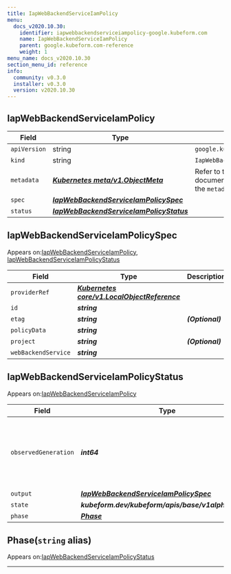 ```yaml
---
title: IapWebBackendServiceIamPolicy
menu:
  docs_v2020.10.30:
    identifier: iapwebbackendserviceiampolicy-google.kubeform.com
    name: IapWebBackendServiceIamPolicy
    parent: google.kubeform.com-reference
    weight: 1
menu_name: docs_v2020.10.30
section_menu_id: reference
info:
  community: v0.3.0
  installer: v0.3.0
  version: v2020.10.30
---
```


## IapWebBackendServiceIamPolicy
| Field | Type | Description |
| ------ | ----- | ----------- |
| `apiVersion` | string | `google.kubeform.com/v1alpha1` |
|    `kind` | string | `IapWebBackendServiceIamPolicy` |
| `metadata` | ***[Kubernetes meta/v1.ObjectMeta](https://v1-18.docs.kubernetes.io/docs/reference/generated/kubernetes-api/v1.18/#objectmeta-v1-meta)***|Refer to the Kubernetes API documentation for the fields of the `metadata` field.|
| `spec` | ***[IapWebBackendServiceIamPolicySpec](#iapwebbackendserviceiampolicyspec)***||
| `status` | ***[IapWebBackendServiceIamPolicyStatus](#iapwebbackendserviceiampolicystatus)***||
## IapWebBackendServiceIamPolicySpec

Appears on:[IapWebBackendServiceIamPolicy](#iapwebbackendserviceiampolicy), [IapWebBackendServiceIamPolicyStatus](#iapwebbackendserviceiampolicystatus)

| Field | Type | Description |
| ------ | ----- | ----------- |
| `providerRef` | ***[Kubernetes core/v1.LocalObjectReference](https://v1-18.docs.kubernetes.io/docs/reference/generated/kubernetes-api/v1.18/#localobjectreference-v1-core)***||
| `id` | ***string***||
| `etag` | ***string***| ***(Optional)*** |
| `policyData` | ***string***||
| `project` | ***string***| ***(Optional)*** |
| `webBackendService` | ***string***||
## IapWebBackendServiceIamPolicyStatus

Appears on:[IapWebBackendServiceIamPolicy](#iapwebbackendserviceiampolicy)

| Field | Type | Description |
| ------ | ----- | ----------- |
| `observedGeneration` | ***int64***| ***(Optional)*** Resource generation, which is updated on mutation by the API Server.|
| `output` | ***[IapWebBackendServiceIamPolicySpec](#iapwebbackendserviceiampolicyspec)***| ***(Optional)*** |
| `state` | ***kubeform.dev/kubeform/apis/base/v1alpha1.State***| ***(Optional)*** |
| `phase` | ***[Phase](#phase)***| ***(Optional)*** |
## Phase(`string` alias)

Appears on:[IapWebBackendServiceIamPolicyStatus](#iapwebbackendserviceiampolicystatus)

---
